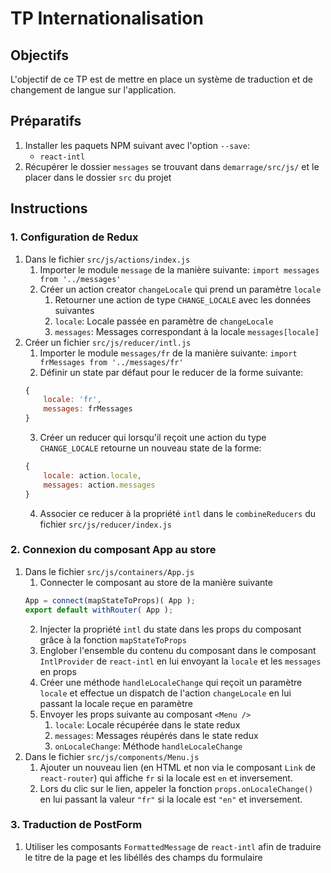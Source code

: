 # TP Internationalisation

## Objectifs

L'objectif de ce TP est de mettre en place un système de traduction et de changement de langue sur l'application.

## Préparatifs

1. Installer les paquets NPM suivant avec l'option `--save`:
   - `react-intl`
2. Récupérer le dossier `messages` se trouvant dans `demarrage/src/js/` et le placer dans le dossier `src` du projet

## Instructions

### 1. Configuration de Redux

1. Dans le fichier `src/js/actions/index.js`
    1. Importer le module `message` de la manière suivante: `import messages from '../messages'`
    2. Créer un action creator `changeLocale` qui prend un paramètre `locale`
        1. Retourner une action de type `CHANGE_LOCALE` avec les données suivantes
        2. `locale`: Locale passée en paramètre de `changeLocale`
        3. `messages`: Messages correspondant à la locale `messages[locale]`
2. Créer un fichier `src/js/reducer/intl.js`
    1. Importer le module `messages/fr` de la manière suivante: `import frMessages from '../messages/fr'`
    2. Définir un state par défaut pour le reducer de la forme suivante:
    ```js
    {
        locale: 'fr',
        messages: frMessages
    }
    ```
    3. Créer un reducer qui lorsqu'il reçoit une action du type `CHANGE_LOCALE` retourne un nouveau state de la forme:
    ```js
    {
        locale: action.locale,
        messages: action.messages
    }
    ```
    4. Associer ce reducer à la propriété `intl` dans le `combineReducers` du fichier `src/js/reducer/index.js`

### 2. Connexion du composant App au store

1. Dans le fichier `src/js/containers/App.js`
    1. Connecter le composant au store de la manière suivante
    ```js
    App = connect(mapStateToProps)( App );
    export default withRouter( App );
    ```
    2. Injecter la propriété `intl` du state dans les props du composant grâce à la fonction `mapStateToProps`
    3. Englober l'ensemble du contenu du composant dans le composant `IntlProvider` de `react-intl` en lui envoyant la `locale` et les `messages` en props
    4. Créer une méthode `handleLocaleChange` qui reçoit un paramètre `locale` et effectue un dispatch de l'action `changeLocale` en lui passant la locale reçue en paramètre
    5. Envoyer les props suivante au composant `<Menu />`
        1. `locale`: Locale récupérée dans le state redux
        2. `messages`: Messages réupérés dans le state redux
        3. `onLocaleChange`: Méthode `handleLocaleChange` 
2. Dans le fichier `src/js/components/Menu.js`
    1. Ajouter un nouveau lien (en HTML et non via le composant `Link` de `react-router`) qui affiche `fr` si  la locale est `en` et inversement.
    2. Lors du clic sur le lien, appeler la fonction `props.onLocaleChange()` en lui passant la valeur `"fr"` si la locale est `"en"` et inversement.

### 3. Traduction de PostForm

1. Utiliser les composants `FormattedMessage` de `react-intl` afin de traduire le titre de la page et les libéllés des champs du formulaire

